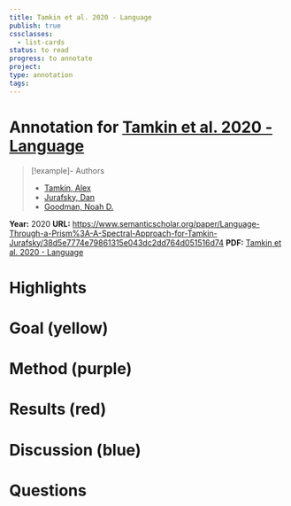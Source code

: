 ```yaml
---
title: Tamkin et al. 2020 - Language
publish: true
cssclasses:
  - list-cards
status: to read
progress: to annotate
project:
type: annotation
tags:
---
```

# Annotation for [Tamkin et al. 2020 - Language](Papers/References/Tamkin%20et%20al.%202020%20-%20Language)

> [!example]- Authors
> - [Tamkin, Alex](Tamkin%2C%20Alex)
> - [Jurafsky, Dan](Jurafsky%2C%20Dan)
> - [Goodman, Noah D.](Goodman%2C%20Noah%20D.)

**Year:** 2020
**URL:** https://www.semanticscholar.org/paper/Language-Through-a-Prism%3A-A-Spectral-Approach-for-Tamkin-Jurafsky/38d5e7774e79861315e043dc2dd764d051516d74
**PDF:** [Tamkin et al. 2020 - Language](Papers/PDFs/Tamkin%20et%20al.%202020%20-%20Language%20Through%20a%20Prism%20A%20Spectral%20Approach%20for%20Multiscale%20Language%20Representations.pdf)

# Highlights


# Goal (yellow)


# Method (purple)


# Results (red)


# Discussion (blue)


# Questions

